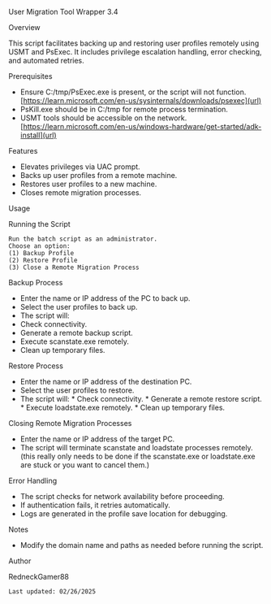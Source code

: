 User Migration Tool Wrapper 3.4 

Overview 

This script facilitates backing up and restoring user profiles remotely using USMT and PsExec. It includes privilege escalation handling, error checking, and automated retries. 

Prerequisites 

  *  Ensure C:/tmp/PsExec.exe is present, or the script will not function.
    [https://learn.microsoft.com/en-us/sysinternals/downloads/psexec](url)
  *  PsKill.exe should be in C:/tmp for remote process termination. 
  *  USMT tools should be accessible on the network.
     [https://learn.microsoft.com/en-us/windows-hardware/get-started/adk-install](url)

Features 

  *  Elevates privileges via UAC prompt. 
  *  Backs up user profiles from a remote machine. 
  *  Restores user profiles to a new machine. 
  *  Closes remote migration processes. 

Usage 

Running the Script 

    Run the batch script as an administrator. 
    Choose an option: 
    (1) Backup Profile 
    (2) Restore Profile 
    (3) Close a Remote Migration Process 

Backup Process 

  *  Enter the name or IP address of the PC to back up. 
  *  Select the user profiles to back up. 
  *  The script will: 
  *  Check connectivity. 
  *  Generate a remote backup script. 
  *  Execute scanstate.exe remotely. 
  *  Clean up temporary files. 

Restore Process 

  *  Enter the name or IP address of the destination PC. 
  *  Select the user profiles to restore. 
  *  The script will: 
    *  Check connectivity. 
    *  Generate a remote restore script. 
    *  Execute loadstate.exe remotely. 
    *  Clean up temporary files. 

Closing Remote Migration Processes 

  *  Enter the name or IP address of the target PC. 
  *  The script will terminate scanstate and loadstate processes remotely. (this really only needs to be done if the scanstate.exe or loadstate.exe are stuck or you want to cancel them.)

Error Handling 

  *  The script checks for network availability before proceeding. 
  *  If authentication fails, it retries automatically. 
  *  Logs are generated in the profile save location for debugging. 

Notes 
 
  *  Modify the domain name and paths as needed before running the script. 

Author 

RedneckGamer88 

    Last updated: 02/26/2025 
 
